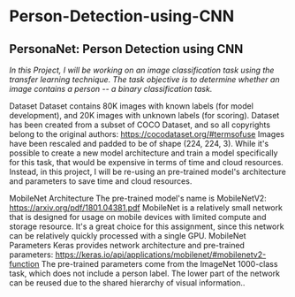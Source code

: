 # Person-Detection-using-CNN
## PersonaNet: Person Detection using CNN

*In this Project, I will be working on an image classification task using the transfer learning technique. The task objective is to determine whether an image contains a person -- a binary classification task.*

Dataset
Dataset contains 80K images with known labels (for model development), and 20K images with unknown labels (for scoring).
Dataset has been created from a subset of COCO Dataset, and so all copyrights belong to the original authors: https://cocodataset.org/#termsofuse
Images have been rescaled and padded to be of shape (224, 224, 3).
While it's possible to create a new model architecture and train a model specifically for this task, that would be expensive in terms of time and cloud resources. Instead, in this project, I will be re-using an pre-trained model's architecture and parameters to save time and cloud resources.

MobileNet Architecture
The pre-trained model's name is MobileNetV2: https://arxiv.org/pdf/1801.04381.pdf
MobileNet is a relatively small network that is designed for usage on mobile devices with limited compute and storage resource.
It's a great choice for this assignment, since this network can be relatively quickly processed with a single GPU.
MobileNet Parameters
Keras provides network architecture and pre-trained parameters: https://keras.io/api/applications/mobilenet/#mobilenetv2-function
The pre-trained parameters come from the ImageNet 1000-class task, which does not include a person label.
The lower part of the network can be reused due to the shared hierarchy of visual information..
